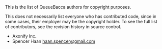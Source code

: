 This is the list of QueueBacca authors for copyright purposes.

This does not necessarily list everyone who has contributed code, since in
some cases, their employer may be the copyright holder.  To see the full list
of contributors, see the revision history in source control.

* Axonify Inc.
* Spencer Haan <haan.spencer@gmail.com>
